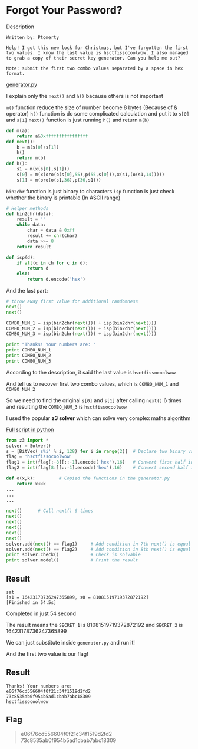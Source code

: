 # Forgot Your Password?
Description
```
Written by: Ptomerty

Help! I got this new lock for Christmas, but I've forgotten the first two values. I know the last value is hsctfissocoolwow. I also managed to grab a copy of their secret key generator. Can you help me out?

Note: submit the first two combo values separated by a space in hex format.
```
[generator.py](generator.py)

I explain only the `next()` and `h()` bacause others is not important

`m()` function reduce the size of number become 8 bytes (Because of & operator)
`h()` function is do some complicated calculation and put it to `s[0]` and `s[1]`
`next()` function is just running `h()` and return `m(b)`
```python
def m(a):
	return a&0xffffffffffffffff
def next():
	b = m(s[0]+s[1])
	h()
	return m(b)
def h():
	s1 = m(x(s[0],s[1]))
	s[0] = m(x(oro(o(s[0],55),p(55,s[0])),x(s1,(o(s1,14)))))
	s[1] = m(oro(o(s1,36),p(36,s1)))
```

`bin2chr` function is just binary to characters
`isp` function is just check whether the binary is printable (In ASCII range)
```python
# Helper methods
def bin2chr(data):
    result = ''
    while data:
        char = data & 0xff
        result += chr(char)
        data >>= 8
    return result

def isp(d):
	if all(c in ch for c in d):
		return d
	else:
		return d.encode('hex')
```
And the last part:
```python
# throw away first value for additional randomness
next()
next()

COMBO_NUM_1 = isp(bin2chr(next())) + isp(bin2chr(next()))
COMBO_NUM_2 = isp(bin2chr(next())) + isp(bin2chr(next()))
COMBO_NUM_3 = isp(bin2chr(next())) + isp(bin2chr(next()))

print "Thanks! Your numbers are: "
print COMBO_NUM_1
print COMBO_NUM_2
print COMBO_NUM_3
```
According to the description, it said the last value is `hsctfissocoolwow`

And tell us to recover first two combo values, which is `COMBO_NUM_1` and `COMBO_NUM_2` 

So we need to find the original `s[0]` and `s[1]` after calling `next()` 6 times and resulting the `COMBO_NUM_3` is `hsctfissocoolwow`

I used the popular **z3 solver** which can solve very complex maths algorithm

[Full script in python](solve.py)
```python
from z3 import *
solver = Solver()
s = [BitVec('s%i' % i, 128) for i in range(2)]	# Declare two binary value in size of 128
flag = 'hsctfissocoolwow'
flag1 = int(flag[:-8][::-1].encode('hex'),16)	# Convert first half into integer
flag2 = int(flag[8:][::-1].encode('hex'),16)	# Convert second half into integer

def o(x,k):			# Copied the functions in the generator.py
	return x<<k
...
...
...

next()		# Call next() 6 times
next()
next()
next()
next()
next()
solver.add(next() == flag1)		# Add condition in 7th next() is equal to first half
solver.add(next() == flag2)		# Add condition in 8th next() is equal to second half
print solver.check()			# Check is solvable
print solver.model()			# Print the result
```
## Result
```
sat
[s1 = 16423178736247365899, s0 = 81081519719372872192]
[Finished in 54.5s]
```
Completed in just 54 second

The result means the `SECRET_1` is 81081519719372872192 and `SECRET_2` is 16423178736247365899

We can just substitute inside `generator.py` and run it!

And the first two value is our flag!

## Result
```
Thanks! Your numbers are: 
e06f76cd556604f0f21c34f1519d2fd2
73c8535ab0f954b5ad1cbab7abc18309
hsctfissocoolwow
```

## Flag
> e06f76cd556604f0f21c34f1519d2fd2 73c8535ab0f954b5ad1cbab7abc18309